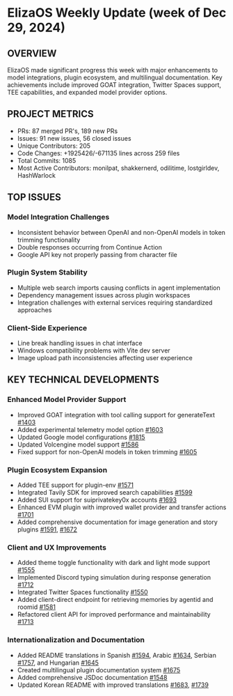 # ElizaOS Weekly Update (week of Dec 29, 2024)

## OVERVIEW
ElizaOS made significant progress this week with major enhancements to model integrations, plugin ecosystem, and multilingual documentation. Key achievements include improved GOAT integration, Twitter Spaces support, TEE capabilities, and expanded model provider options.

## PROJECT METRICS
- PRs: 87 merged PR's, 189 new PRs
- Issues: 91 new issues, 56 closed issues
- Unique Contributors: 205
- Code Changes: +1925426/-671135 lines across 259 files
- Total Commits: 1085
- Most Active Contributors: monilpat, shakkernerd, odilitime, lostgirldev, HashWarlock

## TOP ISSUES

### Model Integration Challenges
- Inconsistent behavior between OpenAI and non-OpenAI models in token trimming functionality
- Double responses occurring from Continue Action
- Google API key not properly passing from character file

### Plugin System Stability
- Multiple web search imports causing conflicts in agent implementation
- Dependency management issues across plugin workspaces
- Integration challenges with external services requiring standardized approaches

### Client-Side Experience
- Line break handling issues in chat interface
- Windows compatibility problems with Vite dev server
- Image upload path inconsistencies affecting user experience

## KEY TECHNICAL DEVELOPMENTS

### Enhanced Model Provider Support
- Improved GOAT integration with tool calling support for generateText [#1403](https://github.com/elizaos/eliza/pull/1403)
- Added experimental telemetry model option [#1603](https://github.com/elizaos/eliza/pull/1603)
- Updated Google model configurations [#1815](https://github.com/elizaos/eliza/pull/1815)
- Updated Volcengine model support [#1586](https://github.com/elizaos/eliza/pull/1586)
- Fixed support for non-OpenAI models in token trimming [#1605](https://github.com/elizaos/eliza/pull/1605)

### Plugin Ecosystem Expansion
- Added TEE support for plugin-env [#1571](https://github.com/elizaos/eliza/pull/1571)
- Integrated Tavily SDK for improved search capabilities [#1599](https://github.com/elizaos/eliza/pull/1599)
- Added SUI support for suiprivatekey0x accounts [#1693](https://github.com/elizaos/eliza/pull/1693)
- Enhanced EVM plugin with improved wallet provider and transfer actions [#1701](https://github.com/elizaos/eliza/pull/1701)
- Added comprehensive documentation for image generation and story plugins [#1591](https://github.com/elizaos/eliza/pull/1591), [#1672](https://github.com/elizaos/eliza/pull/1672)

### Client and UX Improvements
- Added theme toggle functionality with dark and light mode support [#1555](https://github.com/elizaos/eliza/pull/1555)
- Implemented Discord typing simulation during response generation [#1712](https://github.com/elizaos/eliza/pull/1712)
- Integrated Twitter Spaces functionality [#1550](https://github.com/elizaos/eliza/pull/1550)
- Added client-direct endpoint for retrieving memories by agentid and roomid [#1581](https://github.com/elizaos/eliza/pull/1581)
- Refactored client API for improved performance and maintainability [#1713](https://github.com/elizaos/eliza/pull/1713)

### Internationalization and Documentation
- Added README translations in Spanish [#1594](https://github.com/elizaos/eliza/pull/1594), Arabic [#1634](https://github.com/elizaos/eliza/pull/1634), Serbian [#1757](https://github.com/elizaos/eliza/pull/1757), and Hungarian [#1645](https://github.com/elizaos/eliza/pull/1645)
- Created multilingual plugin documentation system [#1675](https://github.com/elizaos/eliza/pull/1675)
- Added comprehensive JSDoc documentation [#1548](https://github.com/elizaos/eliza/pull/1548)
- Updated Korean README with improved translations [#1683](https://github.com/elizaos/eliza/pull/1683), [#1739](https://github.com/elizaos/eliza/pull/1739)